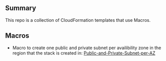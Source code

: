 ## Summary

This repo is a collection of CloudFormation templates that use Macros. 

## Macros

- Macro to create one public and private subnet per availibility zone in the region that the stack is created in: [Public-and-Private-Subnet-per-AZ](https://github.com/mike-mosher/Cloudformation-Macros/tree/master/Public-and-Private-Subnet-per-AZ)

